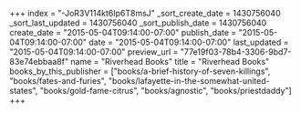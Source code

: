 +++
index = "-JoR3V114kt6Ip6T8msJ"
_sort_create_date = 1430756040
_sort_last_updated = 1430756040
_sort_publish_date = 1430756040
create_date = "2015-05-04T09:14:00-07:00"
publish_date = "2015-05-04T09:14:00-07:00"
date = "2015-05-04T09:14:00-07:00"
last_updated = "2015-05-04T09:14:00-07:00"
preview_url = "77e19f03-78b4-3306-9bd7-83e74ebbaa8f"
name = "Riverhead Books"
title = "Riverhead Books"
books_by_this_publisher = ["books/a-brief-history-of-seven-killings", "books/fates-and-furies", "books/lafayette-in-the-somewhat-united-states", "books/gold-fame-citrus", "books/agnostic", "books/priestdaddy"]
+++
